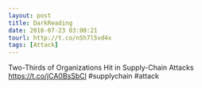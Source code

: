 ```yaml
---
layout: post
title: DarkReading
date: 2018-07-23 03:00:21
tourl: http://t.co/nSh7l5vd4x
tags: [Attack]
---
```

Two-Thirds of Organizations Hit in Supply-Chain Attacks https://t.co/jCA0BsSbCl #supplychain #attack